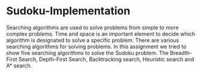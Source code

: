 # Sudoku-Implementation
Searching algorithms are used to solve problems from simple to more complex problems. Time and space is an important element to decide which algorithm is designated to solve a specific problem. There are various searching algorithms for solving problems. In this assignment we tried to show five searching algorithms to solve the Sudoku problem. The Breadth-First Search, Depth-First Search, Backtracking search, Heuristic search and A* search.
